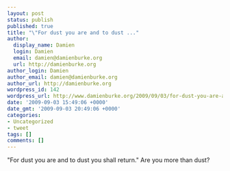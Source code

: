 ```yaml
---
layout: post
status: publish
published: true
title: "\"For dust you are and to dust ..."
author:
  display_name: Damien
  login: Damien
  email: damien@damienburke.org
  url: http://damienburke.org
author_login: Damien
author_email: damien@damienburke.org
author_url: http://damienburke.org
wordpress_id: 142
wordpress_url: http://www.damienburke.org/2009/09/03/for-dust-you-are-and-to-dust/
date: '2009-09-03 15:49:06 +0000'
date_gmt: '2009-09-03 20:49:06 +0000'
categories:
- Uncategorized
- tweet
tags: []
comments: []
---
```

<p>"For dust you are and to dust you shall return." Are you more than dust?</p>
